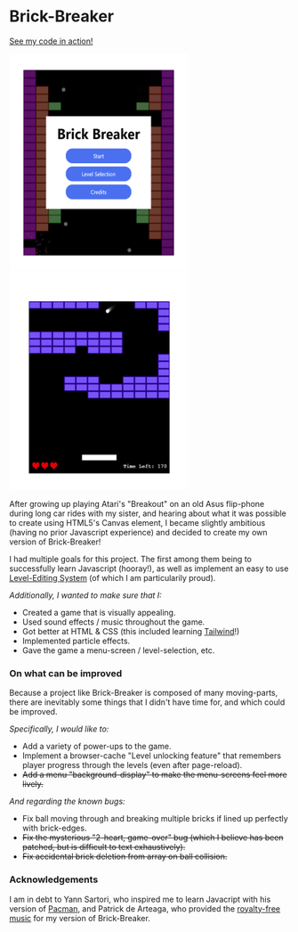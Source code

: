 # Brick-Breaker
[See my code in action!](https://dodobird181.github.io/Brick-Breaker/)

<div>
<img src="https://github.com/dodobird181/Brick-Breaker/blob/main/screenshots/bbmenu.PNG" width="320" height="390">
<img src="https://github.com/dodobird181/Brick-Breaker/blob/main/screenshots/bblevel.PNG" width="320" height="390">
</div>

After growing up playing Atari's "Breakout" on an old Asus flip-phone during long car rides with  my sister, and hearing about what it was possible to create using
HTML5's Canvas element, I became slightly ambitious (having no prior Javascript experience) and decided to create my own version of Brick-Breaker!

I had multiple goals for this project. The first among them being to successfully learn Javascript (hooray!), as well as implement an easy to use [Level-Editing System](https://github.com/dodobird181/Brick-Breaker/blob/main/src/level_loader.js) (of which I am particularily proud). 

*Additionally, I wanted to make sure that I:*
*  Created a game that is visually appealing.
*  Used sound effects / music throughout the game.
*  Got better at HTML & CSS (this included learning [Tailwind](https://tailwindcss.com/)!)
*  Implemented particle effects.
*  Gave the game a menu-screen / level-selection, etc.

### On what can be improved
Because a project like Brick-Breaker is composed of many moving-parts, there are inevitably some things that I didn't have time for, and which could be improved.

*Specifically, I would like to:*
*  Add a variety of power-ups to the game.
*  Implement a browser-cache "Level unlocking feature" that remembers player progress through the levels (even after page-reload).
*  ~~Add a menu "background-display" to make the menu-screens feel more lively.~~

*And regarding the known bugs:*
*  Fix ball moving through and breaking multiple bricks if lined up perfectly with brick-edges.
*  ~~Fix the mysterious "2-heart, game-over" bug (which I believe has been patched, but is difficult to text exhaustively).~~
*  ~~Fix accidental brick deletion from array on ball collision.~~

### Acknowledgements
I am in debt to Yann Sartori, who inspired me to learn Javacript with his version of [Pacman](https://github.com/yannsartori/Pac-Man), and
Patrick de Arteaga, who provided the [royalty-free music](https://patrickdearteaga.com/) for my version of Brick-Breaker.

